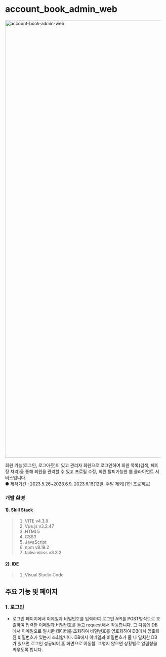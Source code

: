 # account_book_admin_web
<img width="1415" alt="account-book-admin-web" src="https://github.com/seongchangkim/account_book_admin_web/assets/74657556/3d771d27-96cc-4b56-ab52-e404c4aabad7">


회원 기능(로그인, 로그아웃)이 있고 관리자 회원으로 로그인하여 회원 목록(검색, 페이징 처리)을 통해 회원을 관리할 수 있고 프로필 수정, 회원 탈퇴가능한 웹 클라이언트 서비스입니다.
<br/>
● 제작기간 : 2023.5.26~2023.6.9, 2023.6.18(12일, 주말 제외)(1인 프로젝트)

### 개발 환경
#### 1). Skill Stack
> 1. VITE v4.3.8 
> 2. Vue.js v3.2.47
> 3. HTML5
> 4. CSS3
> 5. JavaScript
> 6. npm v8.19.2
> 7. tailwindcss v3.3.2

#### 2). IDE
> 1. Visual Studio Code

## 주요 기능 및 페이지
### 1. 로그인
- 로그인 페이지에서 이메일과 비밀번호를 입력하여 로그인 API를 POST방식으로 호출하여 입력한 이메일과 비밀번호를 들고 request해서 작동합니다. 그 다음에 DB에서 이메일으로 일치한 데이터를 조회하여 비밀번호를 암호화하여 DB에서 암호화된 비밀번호가 있는지 조회합니다. DB에서 이메일과 비밀번호가 둘 다 일치한 DB가 있으면 로그인 성공되어 홈 화면으로 이동함. 그렇지 않으면 상황별로 알림창을 띄우도록 합니다.
